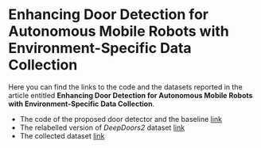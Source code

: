 # Enhancing Door Detection for Autonomous Mobile Robots with Environment-Specific Data Collection

Here you can find the links to the code and the datasets reported in the article entitled **Enhancing Door Detection for Autonomous Mobile Robots with Environment-Specific Data Collection**.

* The code of the proposed door detector and the baseline [link](https://github.com/micheleantonazzi/master-thesis-robust-door-detector)
* The relabelled version of *DeepDoors2* dataset [link](https://github.com/micheleantonazzi/deep-doors-2-labelled)
* The collected dataset [link](https://drive.google.com/file/d/1BqjBpobjKTomFjDkzhWjmCryAXOEluO2/view?usp=sharing)
